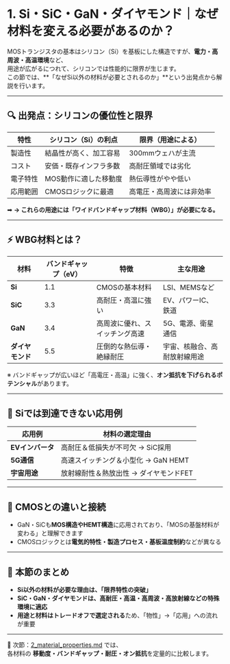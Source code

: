# 1. Si・SiC・GaN・ダイヤモンド｜なぜ材料を変える必要があるのか？

MOSトランジスタの基本はシリコン（Si）を基板にした構造ですが、**電力・高周波・高温環境**など、  
用途が広がるにつれて、シリコンでは性能的に限界が生じます。  
この節では、**「なぜSi以外の材料が必要とされるのか」**という出発点から解説を行います。

---

## 🔍 出発点：シリコンの優位性と限界

| 特性 | シリコン（Si）の利点 | 限界（用途による） |
|------|------------------------|--------------------|
| 製造性 | 結晶性が高く、加工容易 | 300mmウェハが主流 |
| コスト | 安価・既存インフラ多数 | 高耐圧領域では劣化 |
| 電子特性 | MOS動作に適した移動度 | 熱伝導性がやや低い |
| 応用範囲 | CMOSロジックに最適 | 高電圧・高周波には非効率 |

➡ **→ これらの用途には「ワイドバンドギャップ材料（WBG）」が必要になる。**

---

## ⚡ WBG材料とは？

| 材料 | バンドギャップ（eV） | 特徴 | 主な用途 |
|--------|------------------|--------|-------------|
| **Si** | 1.1 | CMOSの基本材料 | LSI、MEMSなど |
| **SiC** | 3.3 | 高耐圧・高温に強い | EV、パワーIC、鉄道 |
| **GaN** | 3.4 | 高周波に優れ、スイッチング高速 | 5G、電源、衛星通信 |
| **ダイヤモンド** | 5.5 | 圧倒的な熱伝導・絶縁耐圧 | 宇宙、核融合、高耐放射線用途 |

※ バンドギャップが広いほど「高電圧・高温」に強く、**オン抵抗を下げられるポテンシャル**があります。

---

## 🧩 Siでは到達できない応用例

| 応用例 | 材料の選定理由 |
|--------|----------------|
| **EVインバータ** | 高耐圧＆低損失が不可欠 → SiC採用 |
| **5G通信** | 高速スイッチング＆小型化 → GaN HEMT |
| **宇宙用途** | 放射線耐性＆熱放出性 → ダイヤモンドFET |

---

## 🔁 CMOSとの違いと接続

- GaN・SiCも**MOS構造やHEMT構造**に応用されており、「MOSの基盤材料が変わる」と理解できます
- CMOSロジックとは**電気的特性・製造プロセス・基板温度制約**などが異なる

---

## 📝 本節のまとめ

- **Si以外の材料が必要な理由は、「限界特性の突破」**
- **SiC・GaN・ダイヤモンドは、高耐圧・高温・高周波・高放射線などの特殊環境に適応**
- **用途と材料はトレードオフで選定される**ため、「物性」→「応用」への流れが重要

---

📎 次節：[2_material_properties.md](./2_material_properties.md) では、  
各材料の **移動度・バンドギャップ・耐圧・オン抵抗**を定量的に比較します。
